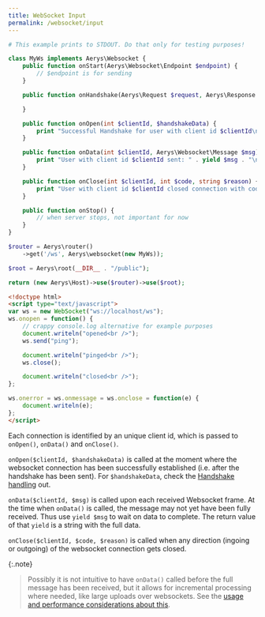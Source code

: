 ```yaml
---
title: WebSocket Input
permalink: /websocket/input
---
```


```php
# This example prints to STDOUT. Do that only for testing purposes!

class MyWs implements Aerys\Websocket {
    public function onStart(Aerys\Websocket\Endpoint $endpoint) {
        // $endpoint is for sending
    }

    public function onHandshake(Aerys\Request $request, Aerys\Response $response) {

    }

    public function onOpen(int $clientId, $handshakeData) {
        print "Successful Handshake for user with client id $clientId\n";
    }

    public function onData(int $clientId, Aerys\Websocket\Message $msg) {
        print "User with client id $clientId sent: " . yield $msg . "\n";
    }

    public function onClose(int $clientId, int $code, string $reason) {
        print "User with client id $clientId closed connection with code $code\n";
    }

    public function onStop() {
        // when server stops, not important for now
    }
}
```

```php
$router = Aerys\router()
    ->get('/ws', Aerys\websocket(new MyWs));

$root = Aerys\root(__DIR__ . "/public");

return (new Aerys\Host)->use($router)->use($root);
```

```html
<!doctype html>
<script type="text/javascript">
var ws = new WebSocket("ws://localhost/ws");
ws.onopen = function() {
    // crappy console.log alternative for example purposes
    document.writeln("opened<br />");
    ws.send("ping");

    document.writeln("pinged<br />");
    ws.close();

    document.writeln("closed<br />");
};

ws.onerror = ws.onmessage = ws.onclose = function(e) {
    document.writeln(e);
};
</script>
```

Each connection is identified by an unique client id, which is passed to `onOpen()`, `onData()` and `onClose()`.

`onOpen($clientId, $handshakeData)` is called at the moment where the websocket connection has been successfully established (i.e. after the handshake has been sent). For `$handshakeData`, check the [Handshake handling](handshake.md) out.

`onData($clientId, $msg)` is called upon each received Websocket frame. At the time when `onData()` is called, the message may not yet have been fully received. Thus use `yield $msg` to wait on data to complete. The return value of that `yield` is a string with the full data.

`onClose($clientId, $code, $reason)` is called when any direction (ingoing or outgoing) of the websocket connection gets closed.

{:.note}
> Possibly it is not intuitive to have `onData()` called before the full message has been received, but it allows for incremental processing where needed, like large uploads over websockets. See the [usage and performance considerations about this](../performance/body.html).
